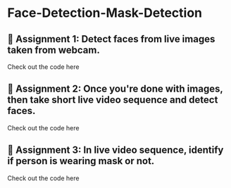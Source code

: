 # Face-Detection-Mask-Detection

## 💠 Assignment 1: Detect faces from live images taken from webcam.

Check out the code here

## 💠 Assignment 2: Once you're done with images, then take short live video sequence and detect faces.

Check out the code here

## 💠 Assignment 3: In live video sequence, identify if person is wearing mask or not.

Check out the code here
